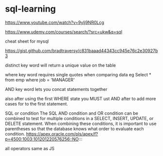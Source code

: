 # sql-learning


https://www.youtube.com/watch?v=9ylj9NR0Lcg



https://www.udemy.com/courses/search/?src=ukw&q=sql

cheat sheet for mysql

https://gist.github.com/bradtraversy/c831baaad44343cc945e76c2e30927b3


distinct key word will return a unique value on the table 

where key word requires single quotes when comparing data
eg Select * from emp where job = 'MANAGER'

AND key word lets you concat statements together

also after using the first WHERE state you MUST ust AND after to add more cases for to the first statement. 

SQL or condition
The SQL AND condition and OR condition can be combined to test for multiple conditions in a SELECT, INSERT, UPDATE, or DELETE statement. When combining these conditions, it is important to use parentheses so that the database knows what order to evaluate each condition.
https://apex.oracle.com/pls/apex/f?p=4500:1003:101201220576256::NO:::

all operators same as JS
